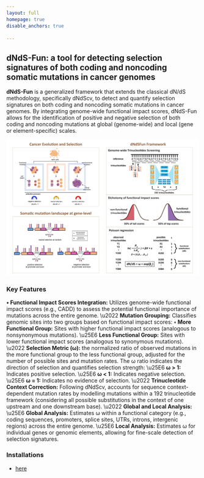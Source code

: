 ```yaml
---
layout: full
homepage: true
disable_anchors: true

---
```

## dNdS-Fun: a tool for detecting selection signatures of both coding and noncoding somatic mutations in cancer genomes
**dNdS-Fun** is a generalized framework that extends the classical dN/dS methodology, specifically dNdScv, to detect and quantify selection signatures on both coding and noncoding somatic mutations in cancer genomes. By integrating genome-wide functional impact scores, dNdS-Fun allows for the identification of positive and negative selection of both coding and noncoding mutations at global (genome-wide) and local (gene or element-specific) scales.

![iDEA\_pipeline](Overview2.jpg)

### Key Features
<!-- dNdS-Fun is a genome-wide `selection` detection algorithm, integrating established genome-wide functional impact scores into the conventional dN/dS framework for cancer genome study. dNdS-Fun significantly improves our understanding of selection in noncoding regions of cancer genomes, which account for more 98.5% of the genome than coding sequences. Similar to synonymous sites in dN/dS, dNdS-Fun define variants at the bottom 50% functional impact scores in whole genome, most of which are assumed selectively neutral, as nonfunctional class of sites to control background mutation rates; as nonsynonymous sites, other variants at the top 50% functional impact scores are defined as functional class of sites. Then, selection can be quantified as the ratio between the probability of a mutation occurring at either class of sites. To correct context-dependent effects of mutations, we also fit all 192 trinucleotide mutational types (all possible combinations for one base upstream and downstream from the mutant base in either transcribed or non-transcribed strand) in the model as previously described. 
-->

**• Functional Impact Scores Integration:** Utilizes genome-wide functional impact scores (e.g., CADD) to assess the potential functional importance of mutations across the entire genome.
    \u2022 **Mutation Grouping:** Classifies genomic sites into two groups based on functional impact scores:
        **◦ More Functional Group:** Sites with higher functional impact scores (analogous to nonsynonymous mutations).
        \u25E6 **Less Functional Group:** Sites with lower functional impact scores (analogous to synonymous mutations).
    \u2022 **Selection Metric (ω):** the normalized ratio of observed mutations in the more functional group to the less functional group, adjusted for the number of possible sites and mutation rates. The ω ratio indicates the direction of selection and quantifies selection strength:
        \u25E6 **ω > 1:** Indicates positive selection.
        \u25E6 **ω < 1:** Indicates negative selection.
        \u25E6 **ω = 1:** Indicates no evidence of selection.
    \u2022 **Trinucleotide Context Correction:** Following dNdScv, accounts for sequence context-dependent mutation rates by modelling mutations within a 192 trinucleotide framework (considering all possible substitutions in the context of one upstream and one downstream base).
    \u2022 **Global and Local Analysis:**
        \u25E6 **Global Analysis:** Estimates ω within a functional category (e.g., coding sequences, promoters, splice sites, UTRs, introns, intergenic regions) across the entire genome.
        \u25E6 **Local Analysis:** Estimates ω for individual genes or genomic elements, allowing for fine-scale detection of selection signatures.



### Installations
* [here](https://jianyanglab.github.io/dNdS-Fun/documentation/02_installation.html)

<!-- ### Example analysis
* [Example](https://jianyanglab.github.io/dNdS-Fun/documentation/04_Example.html) -->

